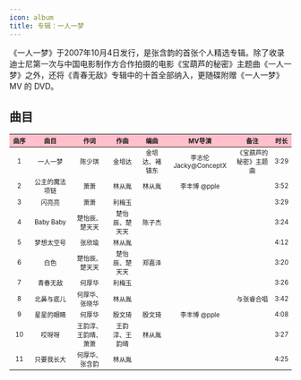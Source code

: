 ```yaml
---
icon: album
title: 专辑：一人一梦
---
```


《一人一梦》于2007年10月4日发行，是张含韵的首张个人精选专辑。除了收录迪士尼第一次与中国电影制作方合作拍摄的电影《宝葫芦的秘密》主题曲《一人一梦》之外，还将《青春无敌》专辑中的十首全部纳入，更随碟附赠《一人一梦》MV 的 DVD。

## 曲目

<table style="text-align:center; font-size:80%; width:100%; display:table">
<thead>
<tr>
    <th style="background:pink; width:7%">曲序</th>
    <th style="background:pink; width:15%">曲目</th>
    <th style="background:pink">作词</th>
    <th style="background:pink">作曲</th>
    <th style="background:pink">编曲</th>
    <th style="background:pink">MV导演</th>
    <th style="background:pink">备注</th>
    <th style="background:pink; width:7%">时长</th>
</tr>
</thead>
<tbody>
<tr>
    <td>1</td>
    <td>一人一梦</td>
    <td>陈少琪</td>
    <td>金培达</td>
    <td>金培达、褚镇东</td>
    <td>李志伦 Jacky@ConceptX</td>
    <td>《宝葫芦的秘密》主题曲</td>
    <td>3:29</td>
</tr>
<tr>
    <td>2</td>
    <td>公主的魔法项链</td>
    <td>萧萧</td>
    <td>林从胤</td>
    <td>林从胤</td>
    <td>李丰博 @pple</td>
    <td></td>
    <td>3:52</td>
</tr>
<tr>
    <td>3</td>
    <td>闪亮亮</td>
    <td>萧萧</td>
    <td>利梅玉</td>
    <td></td>
    <td></td>
    <td></td>
    <td>3:29</td>
</tr>
<tr>
    <td>4</td>
    <td>Baby Baby</td>
    <td>楚怡辰、楚天天</td>
    <td>楚怡辰、楚天天</td>
    <td>陈子杰</td>
    <td></td>
    <td></td>
    <td>3:24</td>
</tr>
<tr>
    <td>5</td>
    <td>梦想太空号</td>
    <td>张欣瑜</td>
    <td>林从胤</td>
    <td></td>
    <td></td>
    <td></td>
    <td>4:12</td>
</tr>
<tr>
    <td>6</td>
    <td>白色</td>
    <td>楚怡辰、楚天天</td>
    <td>楚怡辰、楚天天</td>
    <td>郑嘉泽</td>
    <td></td>
    <td></td>
    <td>3:20</td>
</tr>
<tr>
    <td>7</td>
    <td>青春无敌</td>
    <td>何厚华</td>
    <td>利梅玉</td>
    <td></td>
    <td></td>
    <td></td>
    <td>3:26</td>
</tr>
<tr>
    <td>8</td>
    <td>北鼻与底儿</td>
    <td>何厚华、张晓华</td>
    <td>林从胤</td>
    <td></td>
    <td></td>
    <td>与张睿合唱</td>
    <td>3:42</td>
</tr>
<tr>
    <td>9</td>
    <td>星星的眼睛</td>
    <td>何厚华</td>
    <td>殷文琦</td>
    <td>殷文琦</td>
    <td>李丰博 @pple</td>
    <td></td>
    <td>4:08</td>
</tr>
<tr>
    <td>10</td>
    <td>哎呀呀</td>
    <td>王韵淳、王韵晴、萧萧</td>
    <td>王韵淳、王韵晴</td>
    <td>林从胤</td>
    <td></td>
    <td></td>
    <td>3:27</td>
</tr>
<tr>
    <td>11</td>
    <td>只要我长大</td>
    <td>何厚华、张含韵</td>
    <td>林从胤</td>
    <td></td>
    <td></td>
    <td></td>
    <td>4:25</td>
</tr>
</tbody>
</table>
